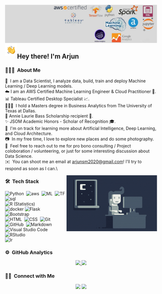 ![Arjun Banner](https://github.com/arjuns2020/arjuns2020/blob/main/a.jfif)
<img alt="Night Coding" src="./Hand%20Wave.gif" width='40' align="left"/><h2>Hey there! I'm Arjun</h2>

<!-- ## 👋 &nbsp;Hey there! I'm Arjun -->

### 👨🏻‍💻 &nbsp;About Me

🤖 &nbsp;I am a Data Scientist, I analyze data, build, train and deploy Machine Learning / Deep Learning models.\
☁️ I am an AWS Certified Machine Learning Engineer & Cloud Practitioner 🧠.\
📊 Tableau Certified Desktop Specialist 📈.\
🧑🏻‍🎓 &nbsp;I hold a Masters degree in Business Analytics from The University of Texas at Dallas.\
   🌟 Annie Laurie Bass Scholarship recipient 🥇.\
   ✨ JSOM Academic Honors - Scholar of Recognition 🎓.\
🌱 &nbsp;I'm on track for learning more about Artificial Intelligence, Deep Learning, and Cloud Architecture.\
📷 &nbsp;In my free time, I love to explore new places and do some photography.\
💬 &nbsp;Feel free to reach out to me for pro bono consulting / Project coloboration / volunteering, or just for some interesting discussion about Data Science.\
✉️ &nbsp;You can shoot me an email at arjunsm2020@gmail.com! I'll try to respond as soon as I can.\

<img alt="Night Coding" src="https://github.com/arjuns2020/arjuns2020/blob/main/Night-Coding.gif" align="right"/>


 

### 🛠 &nbsp;Tech Stack

![Python](https://img.shields.io/badge/-Python-05122A?style=flat&logo=python)&nbsp;
![aws](https://img.shields.io/badge/AWS%20-%23FF9900.svg?&style=for-the-badge&logo=amazon-aws&logoColor=white)&nbsp;
![ML](https://img.shields.io/badge/-Machine%20Learning-blue)&nbsp;
![TF](https://aleen42.github.io/badges/src/tensorflow.svg)&nbsp;
![sql](https://img.shields.io/badge/-SQL-blue)&nbsp;\
![R (Statistics)](https://img.shields.io/badge/-R-05122A?style=flat&logo=R&logoColor=276DC3)\
![docker](https://badgen.net/badge/icon/docker?icon=docker&label)
![Flask](https://img.shields.io/badge/-Flask-05122A?style=flat&logo=flask)&nbsp;
![Bootstrap](https://img.shields.io/badge/-Bootstrap-05122A?style=flat&logo=bootstrap&logoColor=563D7C)\
![HTML](https://img.shields.io/badge/-HTML-05122A?style=flat&logo=HTML5)&nbsp;
![CSS](https://img.shields.io/badge/-CSS-05122A?style=flat&logo=CSS3&logoColor=1572B6)&nbsp;
![Git](https://img.shields.io/badge/-Git-05122A?style=flat&logo=git)&nbsp;
![GitHub](https://img.shields.io/badge/-GitHub-05122A?style=flat&logo=github)&nbsp;
![Markdown](https://img.shields.io/badge/-Markdown-05122A?style=flat&logo=markdown)\
![Visual Studio Code](https://img.shields.io/badge/-Visual%20Studio%20Code-05122A?style=flat&logo=visual-studio-code&logoColor=007ACC)&nbsp;
![RStudio](https://img.shields.io/badge/-RStudio-05122A?style=flat&logo=rstudio)&nbsp;\
![lr](https://img.shields.io/badge/adobe%20illustrator%20-%23FF9A00.svg?&style=for-the-badge&logo=adobe%20illustrator&logoColor=white)&nbsp;


### ⚙️ &nbsp;GitHub Analytics

<p align="center">
<a href="https://github.com/arjuns2020">
  <img height="180em" src="https://github-readme-stats-eight-theta.vercel.app/api?username=arjuns2020&show_icons=true&theme=algolia&include_all_commits=true&count_private=true"/>
  <img height="180em" src="https://github-readme-stats-eight-theta.vercel.app/api/top-langs/?username=arjuns2020&layout=compact&langs_count=8&theme=algolia"/>
</a>
</p>


### 🤝🏻 &nbsp;Connect with Me

<p align="center">
<a href="https://linkedin.com/in/arjuns2020"><img src="https://img.shields.io/badge/-LinkedIn-blue?style=flat&logo=Linkedin&logoColor=white"/></a>
<a href="mailto:arjunsm2020@gmail.com"><img src="https://img.shields.io/badge/-Email me-D14836?style=flat-square&logo=Gmail&logoColor=white"/></a>
</p>
